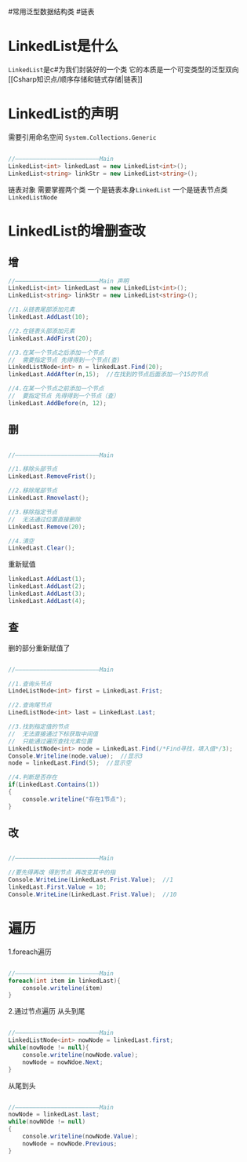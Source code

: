 #常用泛型数据结构类 #链表

# LinkedList是什么
`LinkedList`是c#为我们封装好的一个类
它的本质是一个可变类型的泛型双向[[Csharp知识点/顺序存储和链式存储|链表]]

# LinkedList的声明
需要引用命名空间 `System.Collections.Generic`
```csharp

//————————————————————————Main
LinkedList<int> linkedLast = new LinkedList<int>();
LinkedList<string> linkStr = new LinkedList<string>();
```
链表对象 需要掌握两个类
一个是链表本身`LinkedList` 一个是链表节点类`LinkedListNode`

# LinkedList的增删查改
## 增
```csharp
//————————————————————————Main 声明
LinkedList<int> linkedLast = new LinkedList<int>();
LinkedList<string> linkStr = new LinkedList<string>();

//1.从链表尾部添加元素
linkedLast.AddLast(10);

//2.在链表头部添加元素
linkedLast.AddFirst(20);

//3.在某一个节点之后添加一个节点
//  需要指定节点 先得得到一个节点(查)
LinkedListNode<int> n = linkedLast.Find(20);
linkedLast.AddAfter(n,15);  //在找到的节点后面添加一个15的节点

//4.在某一个节点之前添加一个节点
//  要指定节点 先得得到一个节点（查）
linkedLast.AddBefore(n, 12);
```

## 删
```csharp

//————————————————————————Main

//1.移除头部节点
LinkedLast.RemoveFrist();

//2.移除尾部节点
LinkedLast.Rmovelast();

//3.移除指定节点
//  无法通过位置直接删除
LinkedLast.Remove(20);

//4.清空
LinkedLast.Clear();
```

重新赋值
```csharp
linkedLast.AddLast(1);
linkedLast.AddLast(2);
linkedLast.AddLast(3);
linkedLast.AddLast(4);
```
## 查
删的部分重新赋值了
```csharp

//————————————————————————Main

//1.查询头节点
LindeListNode<int> first = LinkedLast.Frist;

//2.查询尾节点
LinedListNode<int> last = LinkedLast.Last;

//3.找到指定值的节点
//  无法直接通过下标获取中间值
//  只能通过遍历查找元素位置
LinkedListNode<int> node = LinkedLast.Find(/*Find寻找，填入值*/3);
Console.Writeline(node.value);  //显示3
node = linkedLast.Find(5);  //显示空

//4.判断是否存在
if(LinkedLast.Contains(1))
{
	console.writeline("存在1节点");
}
```

## 改
```csharp

//————————————————————————Main

//要先得再改 得到节点 再改变其中的指
Console.WriteLine(LinkedLast.Frist.Value);  //1
linkedLast.First.Value = 10;
Console.WriteLine(LinkedLast.Frist.Value);  //10
```

# 遍历
1.foreach遍历
```csharp

//————————————————————————Main
foreach(int item in linkedLast){
	console.writeline(item)
}
```
2.通过节点遍历
  从头到尾
```csharp

//————————————————————————Main
LinkedListNode<int> nowNode = linkedLast.first;
while(nowNode != null){
	console.writeline(nowNode.value);
	nowNode = nowNdoe.Next;
}
```
从尾到头
```csharp

//————————————————————————Main
nowNode = linkedLast.last;
while(nowNOde != null)
{
	console.writeline(nowNode.Value);
	nowNode = nowNode.Previous;
}
```